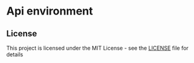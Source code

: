 # Api environment 

## License

This project is licensed under the MIT License - see the [LICENSE](LICENSE) file for details
